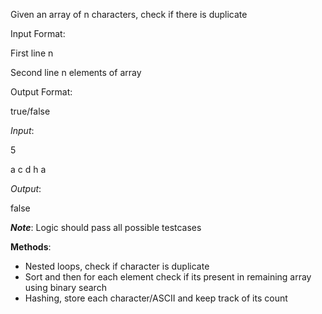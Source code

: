 Given an array of n characters, check if there is duplicate 

Input Format:

First line n

Second line n elements of array


Output Format:

true/false


*Input*: 

5

a c d h a


*Output*: 

false


__*Note*__: Logic should pass all possible testcases


**Methods**:
- Nested loops, check if character is duplicate
- Sort and then for each element check if its present in remaining array using binary search
- Hashing, store each character/ASCII and keep track of its count 
